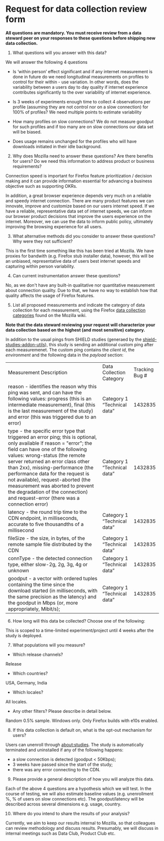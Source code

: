 
# Request for data collection review form

**All questions are mandatory. You must receive review from a data steward peer on your responses to these questions before shipping new data collection.**

1) What questions will you answer with this data?



We will answer the following 4 questions

- Is ‘within person’ effect significant and if any internet measurement is done in future do we need longitudinal measurements on profiles to control for their within - use variation. In other words, does the variability between a users day to day quality if internet experience contributes significantly to the over variability of internet experience.

- Is 3 weeks of experiments enough time to collect 4 observations per profile (assuming they are not control nor on a slow connection) for 100% of profiles? We need multiple points to estimate variability

- How many profiles on slow connections? We do not measure goodput for such profiles and if too many are on slow connections our data set will be biased.

- Does usage remains unchanged for the profiles who will have downloads initiated in their idle background.



2) Why does Mozilla need to answer these questions?  Are there benefits for users? Do we need this information to address product or business requirements?

Connection speed is important for Firefox feature prioritization / decision making and it can provide information essential for advancing a business objective such as supporting OKRs.

In addition, a great browser experience depends very much on a reliable and speedy internet connection. There are many product features we can innovate, improve and customize based on our users internet speed. If we have a reliable, representative data set of internet speeds, we can inform our browser product decisions that improve the users experience on the internet. Moreover, we can use the data to inform public policy, ultimately improving the browsing experience for all users.

3) What alternative methods did you consider to answer these questions? Why were they not sufficient?

This is the first time something like this has been tried at Mozilla. We have proxies for bandwith (e.g. Firefox stub installer data), however, this will be an unbiased, representative data of users best internet speeds and capturing within person variability.

4) Can current instrumentation answer these questions?

No, as we don't have any built-in qualitative nor quantitative measurement about connection quality. Due to that, we have no way to establish how that quality affects the usage of Firefox features.

5) List all proposed measurements and indicate the category of data collection for each measurement, using the Firefox [data collection categories](https://wiki.mozilla.org/Firefox/Data_Collection) found on the Mozilla wiki.

**Note that the data steward reviewing your request will characterize your data collection based on the highest (and most sensitive) category.**

In addition to the usual pings from SHIELD studies (generaed by the [shield-studies-addon-utils](https://github.com/mozilla/shield-studies-addon-utils)), this study is sending an additional custom ping after each measuremenet. The custom ping contains the *client id*, the *environment* and the following data in the *payload* section:

<table>
  <tr>
    <td>Measurement Description</td>
    <td>Data Collection Category</td>
    <td>Tracking Bug #</td>
  </tr>
  <tr>
    <td>reason - identifies the reason why this ping was sent, and can have the following values: progress (this is an intermediate measurement), final (this is the last measurement of the study) and error (this was triggered due to an error)</td>
    <td>Category 1 “Technical data”</td>
    <td>1432835</td>
  </tr>
  <tr>
    <td>type -  the specific error type that triggered an error ping; this is optional, only available if reason = "error"; the field can have one of the following values: wrong-status (the remote server returned an error class other than 2xx), missing-performance (the performance data for the request is not available), request-aborted (the measurement was aborted to prevent the degradation of the connection) and request-error (there was a connection error)
</td>
    <td>Category 1 “Technical data”</td>
    <td>1432835</td>
  </tr>
  <tr>
    <td>latency - the round trip time to the CDN endpoint, in milliseconds, accurate to five thousandths of a millisecond</td>
    <td>Category 1 “Technical data”</td>
    <td>1432835</td>
  </tr>
  <tr>
    <td>fileSize - the size, in bytes, of the remote sample file distributed by the CDN</td>
    <td>Category 1 “Technical data”</td>
    <td>1432835</td>
  </tr>
  <tr>
    <td>connType - the detected connection type, either slow-2g, 2g, 3g, 4g or unknown</td>
    <td>Category 1 “Technical data”</td>
    <td>1432835</td>
  </tr>
  <tr>
    <td>goodput - a vector with ordered tuples containing the time since the download started (in milliseconds, with the same precision as the latency) and the goodput in Mbps (or, more appropriately, Mibit/s);</td>
    <td>Category 1 “Technical data”</td>
    <td>1432835</td>
  </tr>
</table>

6) How long will this data be collected?  Choose one of the following:

This is scoped to a time-limited experiment/project until 4 weeks after the study is deployed.

7) What populations will you measure?

* Which release channels?

Release

* Which countries?

USA, Germany, India

* Which locales?

All locales.

* Any other filters?  Please describe in detail below.

Random 0.5% sample.
Windows only.
Only Firefox builds with e10s enabled.

8) If this data collection is default on, what is the opt-out mechanism for users?

Users can unenroll through [about:studies](http://normandy.readthedocs.io/en/latest/user/actions/opt-out-study.html#about-studies). The study is automatically terminated and uninstalled if any of the following happens:

- a slow connection is detected (goodput < 50Kbps);
- 3 weeks have passed since the start of the study;
- there was any error connecting to the CDN.

9) Please provide a general description of how you will analyze this data.

Each of the above 4 questions are a hypothesis which we will test. In the course of testing, we will also estimate baseline values (e.g. unenrollment %, % of users on slow connections etc). The goodput/latency will be described across several dimensions e.g. usage, country.

10) Where do you intend to share the results of your analysis?

Currently, we aim to keep our results internal to Mozilla, so that colleagues can review methodology and discuss results. Presumably, we will discuss in internal meetings such as Data Club, Product Club etc.
